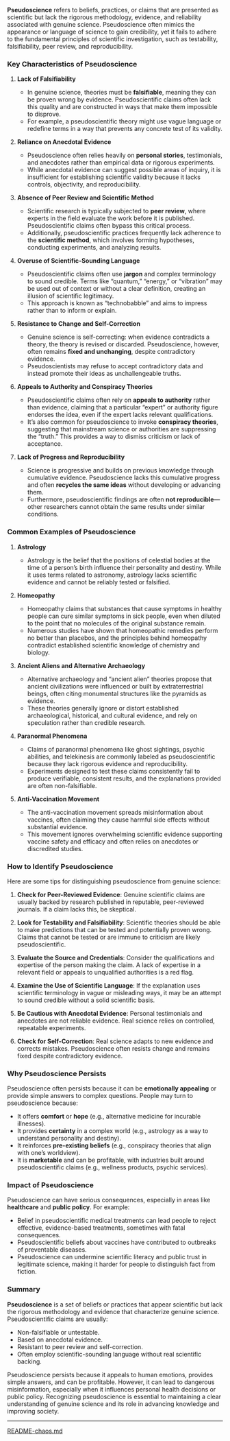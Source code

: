 **Pseudoscience** refers to beliefs, practices, or claims that are presented as scientific but lack the rigorous methodology, evidence, and reliability associated with genuine science. Pseudoscience often mimics the appearance or language of science to gain credibility, yet it fails to adhere to the fundamental principles of scientific investigation, such as testability, falsifiability, peer review, and reproducibility.

### Key Characteristics of Pseudoscience

1. **Lack of Falsifiability**
   - In genuine science, theories must be **falsifiable**, meaning they can be proven wrong by evidence. Pseudoscientific claims often lack this quality and are constructed in ways that make them impossible to disprove.
   - For example, a pseudoscientific theory might use vague language or redefine terms in a way that prevents any concrete test of its validity.

2. **Reliance on Anecdotal Evidence**
   - Pseudoscience often relies heavily on **personal stories**, testimonials, and anecdotes rather than empirical data or rigorous experiments.
   - While anecdotal evidence can suggest possible areas of inquiry, it is insufficient for establishing scientific validity because it lacks controls, objectivity, and reproducibility.

3. **Absence of Peer Review and Scientific Method**
   - Scientific research is typically subjected to **peer review**, where experts in the field evaluate the work before it is published. Pseudoscientific claims often bypass this critical process.
   - Additionally, pseudoscientific practices frequently lack adherence to the **scientific method**, which involves forming hypotheses, conducting experiments, and analyzing results.

4. **Overuse of Scientific-Sounding Language**
   - Pseudoscientific claims often use **jargon** and complex terminology to sound credible. Terms like “quantum,” “energy,” or “vibration” may be used out of context or without a clear definition, creating an illusion of scientific legitimacy.
   - This approach is known as “technobabble” and aims to impress rather than to inform or explain.

5. **Resistance to Change and Self-Correction**
   - Genuine science is self-correcting: when evidence contradicts a theory, the theory is revised or discarded. Pseudoscience, however, often remains **fixed and unchanging**, despite contradictory evidence.
   - Pseudoscientists may refuse to accept contradictory data and instead promote their ideas as unchallengeable truths.

6. **Appeals to Authority and Conspiracy Theories**
   - Pseudoscientific claims often rely on **appeals to authority** rather than evidence, claiming that a particular “expert” or authority figure endorses the idea, even if the expert lacks relevant qualifications.
   - It’s also common for pseudoscience to invoke **conspiracy theories**, suggesting that mainstream science or authorities are suppressing the “truth.” This provides a way to dismiss criticism or lack of acceptance.

7. **Lack of Progress and Reproducibility**
   - Science is progressive and builds on previous knowledge through cumulative evidence. Pseudoscience lacks this cumulative progress and often **recycles the same ideas** without developing or advancing them.
   - Furthermore, pseudoscientific findings are often **not reproducible**—other researchers cannot obtain the same results under similar conditions.

### Common Examples of Pseudoscience

1. **Astrology**
   - Astrology is the belief that the positions of celestial bodies at the time of a person’s birth influence their personality and destiny. While it uses terms related to astronomy, astrology lacks scientific evidence and cannot be reliably tested or falsified.

2. **Homeopathy**
   - Homeopathy claims that substances that cause symptoms in healthy people can cure similar symptoms in sick people, even when diluted to the point that no molecules of the original substance remain.
   - Numerous studies have shown that homeopathic remedies perform no better than placebos, and the principles behind homeopathy contradict established scientific knowledge of chemistry and biology.

3. **Ancient Aliens and Alternative Archaeology**
   - Alternative archaeology and “ancient alien” theories propose that ancient civilizations were influenced or built by extraterrestrial beings, often citing monumental structures like the pyramids as evidence.
   - These theories generally ignore or distort established archaeological, historical, and cultural evidence, and rely on speculation rather than credible research.

4. **Paranormal Phenomena**
   - Claims of paranormal phenomena like ghost sightings, psychic abilities, and telekinesis are commonly labeled as pseudoscientific because they lack rigorous evidence and reproducibility.
   - Experiments designed to test these claims consistently fail to produce verifiable, consistent results, and the explanations provided are often non-falsifiable.

5. **Anti-Vaccination Movement**
   - The anti-vaccination movement spreads misinformation about vaccines, often claiming they cause harmful side effects without substantial evidence.
   - This movement ignores overwhelming scientific evidence supporting vaccine safety and efficacy and often relies on anecdotes or discredited studies.

### How to Identify Pseudoscience

Here are some tips for distinguishing pseudoscience from genuine science:

1. **Check for Peer-Reviewed Evidence**: Genuine scientific claims are usually backed by research published in reputable, peer-reviewed journals. If a claim lacks this, be skeptical.

2. **Look for Testability and Falsifiability**: Scientific theories should be able to make predictions that can be tested and potentially proven wrong. Claims that cannot be tested or are immune to criticism are likely pseudoscientific.

3. **Evaluate the Source and Credentials**: Consider the qualifications and expertise of the person making the claim. A lack of expertise in a relevant field or appeals to unqualified authorities is a red flag.

4. **Examine the Use of Scientific Language**: If the explanation uses scientific terminology in vague or misleading ways, it may be an attempt to sound credible without a solid scientific basis.

5. **Be Cautious with Anecdotal Evidence**: Personal testimonials and anecdotes are not reliable evidence. Real science relies on controlled, repeatable experiments.

6. **Check for Self-Correction**: Real science adapts to new evidence and corrects mistakes. Pseudoscience often resists change and remains fixed despite contradictory evidence.

### Why Pseudoscience Persists

Pseudoscience often persists because it can be **emotionally appealing** or provide simple answers to complex questions. People may turn to pseudoscience because:
- It offers **comfort** or **hope** (e.g., alternative medicine for incurable illnesses).
- It provides **certainty** in a complex world (e.g., astrology as a way to understand personality and destiny).
- It reinforces **pre-existing beliefs** (e.g., conspiracy theories that align with one’s worldview).
- It is **marketable** and can be profitable, with industries built around pseudoscientific claims (e.g., wellness products, psychic services).

### Impact of Pseudoscience

Pseudoscience can have serious consequences, especially in areas like **healthcare** and **public policy**. For example:
- Belief in pseudoscientific medical treatments can lead people to reject effective, evidence-based treatments, sometimes with fatal consequences.
- Pseudoscientific beliefs about vaccines have contributed to outbreaks of preventable diseases.
- Pseudoscience can undermine scientific literacy and public trust in legitimate science, making it harder for people to distinguish fact from fiction.

### Summary

**Pseudoscience** is a set of beliefs or practices that appear scientific but lack the rigorous methodology and evidence that characterize genuine science. Pseudoscientific claims are usually:
- Non-falsifiable or untestable.
- Based on anecdotal evidence.
- Resistant to peer review and self-correction.
- Often employ scientific-sounding language without real scientific backing.

Pseudoscience persists because it appeals to human emotions, provides simple answers, and can be profitable. However, it can lead to dangerous misinformation, especially when it influences personal health decisions or public policy. Recognizing pseudoscience is essential to maintaining a clear understanding of genuine science and its role in advancing knowledge and improving society.


---

[README-chaos.md](https://t2m.io/DrGwTVM)
